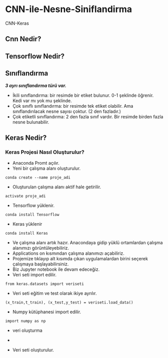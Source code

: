 # CNN-ile-Nesne-Siniflandirma
CNN-Keras
## Cnn Nedir?
## Tensorflow Nedir?
## Sınıflandırma

***3 ayrı sınıflandırma türü var.***
* İkili sınıflandırma: bir resimde bir etiket bulunur. 0-1 şeklinde öğrenir. Kedi var mı yok mu şeklinde.
* Çok sınıflı sınıflandırma: bir resimde tek etiket olabilir. Ama sınıflandırılacak nesne sayısı çoktur. (2 den fazladır.)
* Çok etiketli sınıflandırma: 2 den fazla sınıf vardır. Bir resimde birden fazla nesne bulunabilir.

## Keras Nedir?
### Keras Projesi Nasıl Oluşturulur?
* Anaconda Promt açılır.
* Yeni bir çalışma alanı oluşturulur.
```
conda create --name proje_adi
```

* Oluşturulan çalışma alanı aktif hale getirilir.
```
activate proje_adi
```

* Tensorflow yüklenir.
```
conda install Tensorflow
```

* Keras yüklenir
```
conda install Keras
```

* Ve çalışma alanı artık hazır. Anacondaya gidip yüklü ortamlardan çalışma alanımızı görüntüleyebiliriz.
* Applications on kısmından çalışma alanımızı açabiliriz.
* Projemize tıklayıp alt kısımda çıkan uygulamalardan birini seçerek çalışmaya başlayabilirsiniz.
* Biz Jupyter notebook ile devam edeceğiz.
* Veri seti import edilir.
```
from keras.datasets import veriseti
```

* Veri seti eğitim ve test olarak ikiye ayrılır.
```
(x_train,t_train), (x_test,y_test) = veriseti.load_data()
```

* Numpy kütüphanesi import edilir.
```
import numpy as np
```
* veri oluşturma
* 

* Veri seti oluşturulur.






##
